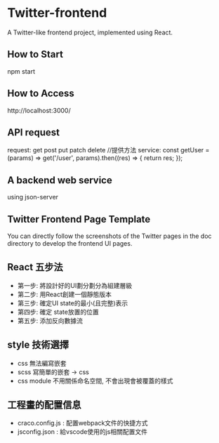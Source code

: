 # Twitter-frontend
A Twitter-like frontend project, implemented using React.

## How to Start
npm start

## How to Access
http://localhost:3000/

## API request
request: get post put patch delete //提供方法
service: const getUser = (params) => get('/user', params).then((res) => {
  return res;
});

## A backend web service 
using json-server

## Twitter Frontend Page Template
You can directly follow the screenshots of the Twitter pages in the doc directory to develop the frontend UI pages.

## React 五步法
- 第一步: 將設計好的UI劃分劃分為組建層級
- 第二步: 用React創建一個靜態版本
- 第三步: 確定UI state的最小(且完整)表示
- 第四步: 確定 state放置的位置
- 第五步: 添加反向數據流

## style 技術選擇
- css 無法編寫嵌套
- scss 寫簡單的嵌套 -> css
- css module 不用關係命名空間, 不會出現會被覆蓋的樣式

## 工程畫的配置信息
- craco.config.js : 配置webpack文件的快捷方式
- jsconfig.json : 給vscode使用的js相關配置文件 
